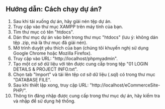 Hướng dẫn: Cách chạy dự án?
------------
1. Sau khi tải xuống dự án, hãy giải nén tệp dự án.
2. Truy cập vào thư mục XAMPP trên máy tính của bạn.
3. Tìm thư mục có tên "htdocs".
4. Dán thư mục dự án vào bên trong thư mục "htdocs" (lưu ý: không dán tệp .zip, mà là thư mục đã giải nén).
5. Mở trình duyệt yêu thích của bạn (chúng tôi khuyến nghị sử dụng Google Chrome hoặc Mozilla Firefox).
6. Truy cập vào URL: "http://localhost/phpmyadmin".
7. Tạo một cơ sở dữ liệu với tên được cung cấp trong tệp "01 LOGIN DETAILS & PROJECT INFO.txt".
8. Chọn tab "Import" và tải lên tệp cơ sở dữ liệu (.sql) có trong thư mục "DATABASE FILE".
9. Sau khi thiết lập xong, truy cập URL: "http://localhost/eCommerceSite-PHP/".
10. Thông tin đăng nhập được cung cấp trong thư mục dự án, hãy kiểm tra và nhập để sử dụng hệ thống.
